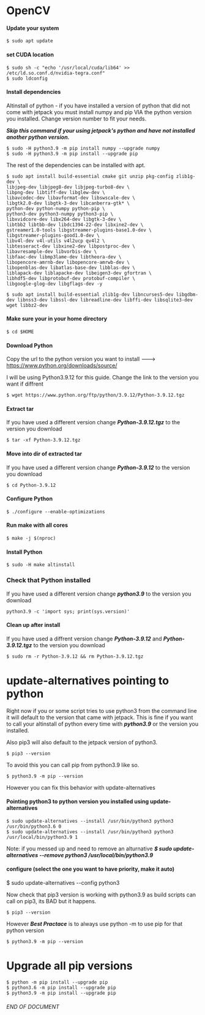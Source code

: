 # OpenCV

#### Update your system
```
$ sudo apt update
```
#### set CUDA location
```
$ sudo sh -c "echo '/usr/local/cuda/lib64' >> /etc/ld.so.conf.d/nvidia-tegra.conf"
$ sudo ldconfig
```

#### Install dependencies
Altinstall of python - if you have installed a version of python that did not come with jetpack you must install numpy and pip VIA the python version you installed. Change version number to fit your needs.

***Skip this command if your using jetpack's python and have not installed another python version.***
```
$ sudo -H python3.9 -m pip install numpy --upgrade numpy
$ sudo -H python3.9 -m pip install --upgrade pip
```
The rest of the dependencies can be installed with apt.
```
$ sudo apt install build-essential cmake git unzip pkg-config zlib1g-dev \
libjpeg-dev libjpeg8-dev libjpeg-turbo8-dev \
libpng-dev libtiff-dev libglew-dev \
libavcodec-dev libavformat-dev libswscale-dev \
libgtk2.0-dev libgtk-3-dev libcanberra-gtk* \
python-dev python-numpy python-pip \
python3-dev python3-numpy python3-pip \
libxvidcore-dev libx264-dev libgtk-3-dev \
libtbb2 libtbb-dev libdc1394-22-dev libxine2-dev \
gstreamer1.0-tools libgstreamer-plugins-base1.0-dev \
libgstreamer-plugins-good1.0-dev \
libv4l-dev v4l-utils v4l2ucp qv4l2 \
libtesseract-dev libxine2-dev libpostproc-dev \
libavresample-dev libvorbis-dev \
libfaac-dev libmp3lame-dev libtheora-dev \
libopencore-amrnb-dev libopencore-amrwb-dev \
libopenblas-dev libatlas-base-dev libblas-dev \
liblapack-dev liblapacke-dev libeigen3-dev gfortran \
libhdf5-dev libprotobuf-dev protobuf-compiler \
libgoogle-glog-dev libgflags-dev -y
```












```
$ sudo apt install build-essential zlib1g-dev libncurses5-dev libgdbm-dev libnss3-dev libssl-dev libreadline-dev libffi-dev libsqlite3-dev wget libbz2-dev
```
#### Make sure your in your home directory
```
$ cd $HOME
```
#### Download Python
Copy the url to the python version you want to install ---> https://www.python.org/downloads/source/

I will be using Python3.9.12 for this guide. Change the link to the version you want if diffrent
```
$ wget https://www.python.org/ftp/python/3.9.12/Python-3.9.12.tgz
```
#### Extract tar
If you have used a different version change ***Python-3.9.12.tgz*** to the version you download
```
$ tar -xf Python-3.9.12.tgz
```
#### Move into dir of extracted tar
If you have used a different version change ***Python-3.9.12*** to the version you download
```
$ cd Python-3.9.12
```
#### Configure Python
```
$ ./configure --enable-optimizations
```
#### Run make with all cores
```
$ make -j $(nproc)
```
#### Install Python
```
$ sudo -H make altinstall
```
### Check that Python installed
If you have used a different version change ***python3.9*** to the version you download
```
python3.9 -c 'import sys; print(sys.version)'
```

#### Clean up after install
If you have used a diffrent version change ***Python-3.9.12*** and ***Python-3.9.12.tgz*** to the version you download
```
$ sudo rm -r Python-3.9.12 && rm Python-3.9.12.tgz
```


# update-alternatives pointing to python

Right now if you or some script tries to use python3 from the command line it will default to the version that came with jetpack. This is fine if you want to call your altinstall of python every time with ***python3.9*** or the version you installed.

Also pip3 will also default to the jetpack version of python3.
```
$ pip3 --version
```
To avoid this you can call pip from python3.9 like so.
```
$ python3.9 -m pip --version
```

However you can fix this behavior with update-alternatives

#### Pointing python3 to python version you installed using update-alternatives
```
$ sudo update-alternatives --install /usr/bin/python3 python3 /usr/bin/python3.6 0
$ sudo update-alternatives --install /usr/bin/python3 python3 /usr/local/bin/python3.9 1
```

Note: if you messed up and need to remove an alturnative ***$ sudo update-alternatives --remove python3 /usr/local/bin/python3.9***

#### configure (select the one you want to have priority, make it auto)
$ sudo update-alternatives --config python3

Now check that pip3 version is working with python3.9 as build scripts can call on pip3, its BAD but it happens.
```
$ pip3 --version
```

However ***Best Practace*** is to always use python -m to use pip for that python version
```
$ python3.9 -m pip --version
```
# Upgrade all pip versions
```
$ python -m pip install --upgrade pip
$ python3.6 -m pip install --upgrade pip
$ python3.9 -m pip install --upgrade pip
```

###### END OF DOCUMENT
